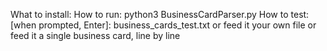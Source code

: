 What to install:
How to run: 
	python3 BusinessCardParser.py
How to test: 
	[when prompted, Enter]: business_cards_test.txt
	or feed it your own file
	or feed it a single business card, line by line
